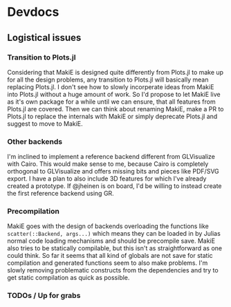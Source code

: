 # Devdocs


## Logistical issues

### Transition to Plots.jl

Considering that MakiE is designed quite differently from Plots.jl to make up for all the design problems, any transition to Plots.jl will
basically mean replacing Plots.jl. I don't see how to slowly incorperate ideas from MakiE into Plots.jl without a huge amount of work.
So I'd propose to let MakiE live as it's own package for a while until we can ensure, that all features from Plots.jl are covered.
Then we can think about renaming MakiE, make a PR to Plots.jl to replace the internals with MakiE or simply deprecate Plots.jl and suggest to move to MakiE. 

### Other backends

I'm inclined to implement a reference backend different from GLVisualize with Cairo. This would make sense to me, because Cairo is completely orthogonal to
GLVisualize and offers missing bits and pieces like PDF/SVG export. I have a plan to also include 3D features for which I've already created a prototype. 
If @jheinen is on board, I'd be willing to instead create the first reference backend using GR.


### Precompilation

MakiE goes with the design of backends overloading the functions like `scatter(::Backend, args...)`
which means they can be loaded in by Julias normal code loading mechanisms and should be precompile save.
MakiE also tries to be statically compilable, but this isn't as straightforward as one could think.
So far it seems that all kind of globals are not save for static compilation and generated functions seem to also make problems.
I'm slowly removing problematic constructs from the dependencies and try to get static compilation as quick as possible.



### TODOs / Up for grabs